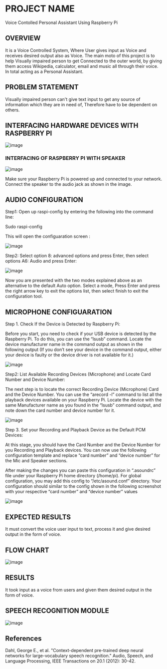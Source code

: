 # PROJECT NAME
Voice Contolled Personal Assistant Using Raspberry Pi

## OVERVIEW
It is a Voice Controlled System, Where User gives input as Voice and receives desired output also as Voice. The main moto of this project is to help Visually impaired person to get Connected to the outer world, by giving them access Wikipedia, calculator, email and music all through their voice. In total acting as a Personal Assistant.


## PROBLEM STATEMENT
Visually impaired person can't give text input to get any source of information which they are in need of, Therefore have to be dependent on others.



## INTERFACING HARDWARE DEVICES WITH RASPBERRY PI

![image](https://user-images.githubusercontent.com/42416500/98030584-4388b780-1e37-11eb-9c35-d51e75f07802.png)



### INTERFACING OF RASPBERRY PI WITH SPEAKER

![image](https://user-images.githubusercontent.com/42416500/98030983-d6c1ed00-1e37-11eb-83fe-e6ae00e5bc55.png)


Make sure your Raspberry Pi is powered up and connected to your network.
Connect the speaker to the audio jack as shown in the image. 




## AUDIO CONFIGURATION


Step1:  Open up raspi-config by entering the following into the command line:

Sudo raspi-config

This will open the configuaration screen :         

![image](https://user-images.githubusercontent.com/42416500/98031435-7e3f1f80-1e38-11eb-8fdf-61a57e77c98e.png)



Step2: Select option 8: advanced options and press Enter, then select options A6: Audio and press Enter:    



![image](https://user-images.githubusercontent.com/42416500/98032887-acbdfa00-1e3a-11eb-8706-e884afca9b9c.png)

                                        
Now you are presented with the two modes explained above as an alternative to the default Auto option. 
Select a mode, Press Enter and press the right arrow key to exit the options list, 
then select finish to exit the configuration tool.



## MICROPHONE CONFIGUARATION

Step 1. Check If the Device is Detected by Raspberry Pi:

Before you start, you need to check if your USB device is detected by the Raspberry Pi. To do this, you can use the “lsusb” command. Locate the device manufacturer name in the command output as shown in the following output (If you don’t see your device in the command output, either your device is faulty or the device driver is not available for it.) 

![image](https://user-images.githubusercontent.com/42416500/98409447-e2f8b500-2098-11eb-8c93-12ea132dd069.png)


                            
Step2: List Available Recording Devices (Microphone) and Locate Card Number and Device Number:


The next step is to locate the correct Recording Device (Microphone) Card and the Device Number. You can use the “arecord -l” command to list all the playback devices available on your Raspberry Pi. Locate the device with the same Manufacturer name as you found in the “lsusb” command output, and note down the card number and device number for it.

![image](https://user-images.githubusercontent.com/42416500/98410488-c78ea980-209a-11eb-9639-3134a38135a1.png)


Step 3. Set your Recording and Playback Device as the Default PCM Devices:


At this stage, you should have the Card Number and the Device Number for you Recording and Playback devices. You can now use the following configuration template and replace “card number” and “device number” for the Mic and Speaker sections.

After making the changes you can paste this configuration in “.asoundrc” file under your Raspberry Pi home directory (/home/pi). For global configuration, you may add this config to “/etc/asound.conf” directory. Your configuration should similar to the config shown in the following screenshot with your respective “card number” and “device number” values 




![image](https://user-images.githubusercontent.com/42416500/98411289-cad66500-209b-11eb-99a1-3c9dfc8d3726.png)




## EXPECTED RESULTS
It must convert the voice user input to text, process it and give desired output in the form of voice.


## FLOW CHART

![image](https://user-images.githubusercontent.com/42416500/98411813-bf376e00-209c-11eb-9868-7ae2a53403b5.png)



## RESULTS
It took input as a voice from users and given them desired output in the form of voice.


## SPEECH RECOGNITION MODULE  


![image](https://user-images.githubusercontent.com/42416500/99827355-85c42f80-2b7f-11eb-9364-ed15de76c8a9.png)



## References
Dahl, George E., et al. "Context-dependent pre-trained deep neural networks for large-vocabulary speech recognition." Audio, Speech, and Language Processing, IEEE Transactions on 20.1 (2012): 30-42. 



